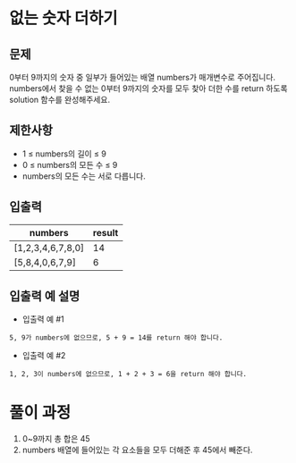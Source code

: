 # 없는 숫자 더하기

## 문제
0부터 9까지의 숫자 중 일부가 들어있는 배열 numbers가 
매개변수로 주어집니다. numbers에서 찾을 수 없는 0부터 9까지의 
숫자를 모두 찾아 더한 수를 return 하도록 solution 함수를 
완성해주세요.

## 제한사항
- 1 ≤ numbers의 길이 ≤ 9
- 0 ≤ numbers의 모든 수 ≤ 9
- numbers의 모든 수는 서로 다릅니다.

## 입출력
|numbers|result|
|------|---|
|[1,2,3,4,6,7,8,0]|14|
|[5,8,4,0,6,7,9]|6|

## 입출력 예 설명
- 입출력 예 #1
```
5, 9가 numbers에 없으므로, 5 + 9 = 14를 return 해야 합니다.
```

- 입출력 예 #2
```
1, 2, 3이 numbers에 없으므로, 1 + 2 + 3 = 6을 return 해야 합니다.
```

# 풀이 과정
1. 0~9까지 총 합은 45
2. numbers 배열에 들어있는 각 요소들을 모두 더해준 후 45에서 빼준다.
